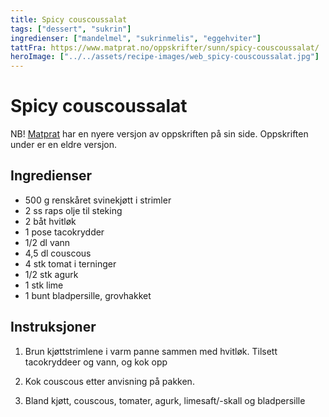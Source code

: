 ```yaml
---
title: Spicy couscoussalat
tags: ["dessert", "sukrin"]
ingredienser: ["mandelmel", "sukrinmelis", "eggehviter"]
tattFra: https://www.matprat.no/oppskrifter/sunn/spicy-couscoussalat/
heroImage: ["../../assets/recipe-images/web_spicy-couscoussalat.jpg"]
---
```


# Spicy couscoussalat

NB! [Matprat](https://www.matprat.no) har en nyere versjon av oppskriften på sin side. Oppskriften under er en eldre versjon.

## Ingredienser

- 500 g renskåret svinekjøtt i strimler
- 2 ss raps olje til steking
- 2 båt hvitløk
- 1 pose tacokrydder
- 1/2 dl vann
- 4,5 dl couscous
- 4 stk tomat i terninger
- 1/2 stk agurk
- 1 stk lime
- 1 bunt bladpersille, grovhakket

## Instruksjoner

1. Brun kjøttstrimlene i varm panne sammen med hvitløk. Tilsett tacokryddeer og vann, og kok opp

2. Kok couscous etter anvisning på pakken.

3. Bland kjøtt, couscous, tomater, agurk, limesaft/-skall og bladpersille
